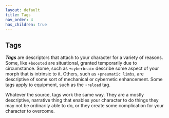 ```yaml
---
layout: default
title: Tags
nav_order: 4
has_children: true
---
```


## Tags

**_Tags_** are descriptors that attach to your character for a variety of reasons. Some, like `+boosted` are situational, granted temporarily due to circumstance. Some, such as `+cyberbrain` describe some aspect of your morph that is intrinsic to it. Others, such as `+pneumatic limbs`, are descriptive of some sort of mechanical or cybernetic enhancement. Some tags apply to equipment, such as the `+reload` tag.

Whatever the source, tags work the same way. They are a mostly descriptive, narrative thing that enables your character to do things they may not be ordinarily able to do, or they create some complication for your character to overcome.
